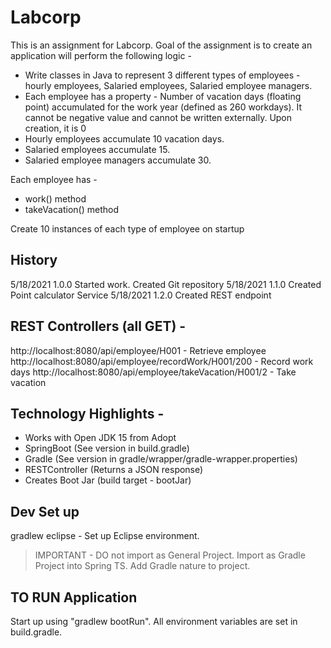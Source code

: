# Labcorp

This is an assignment for Labcorp. Goal of the assignment is to create an application will perform the following logic -

- Write classes in Java to represent 3 different types of employees - hourly employees, Salaried employees, Salaried employee managers.
- Each employee has a property - Number of vacation days (floating point) accumulated for the work year (defined as 260 workdays). 
  It cannot be negative value and cannot be written externally. Upon creation, it is 0
- Hourly employees accumulate 10 vacation days.
- Salaried employees accumulate 15.
- Salaried employee managers accumulate 30.

Each employee has -
- work() method
- takeVacation() method 

Create 10 instances of each type of employee on startup


## History

5/18/2021  1.0.0   Started work. Created Git repository
5/18/2021  1.1.0   Created Point calculator Service
5/18/2021  1.2.0   Created REST endpoint

## REST Controllers (all GET) -

http://localhost:8080/api/employee/H001     			- Retrieve employee
http://localhost:8080/api/employee/recordWork/H001/200  - Record work days
http://localhost:8080/api/employee/takeVacation/H001/2 	- Take vacation


## Technology Highlights -

- Works with Open JDK 15 from Adopt
- SpringBoot (See version in build.gradle)
- Gradle (See version in gradle/wrapper/gradle-wrapper.properties)
- RESTController (Returns a JSON response)
- Creates Boot Jar (build target - bootJar)

## Dev Set up

gradlew eclipse  - Set up Eclipse environment. 
>IMPORTANT - DO not import as General Project.
>Import as Gradle Project into Spring TS. Add Gradle nature to project. 


## TO RUN Application

Start up using "gradlew bootRun". All environment variables are set in build.gradle.


